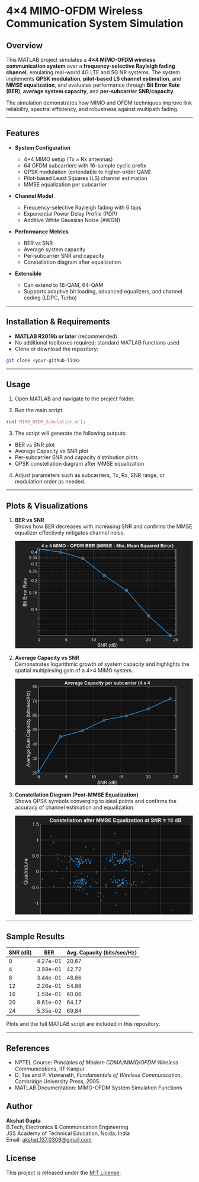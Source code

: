 # 4×4 MIMO-OFDM Wireless Communication System Simulation

## Overview
This MATLAB project simulates a **4×4 MIMO-OFDM wireless communication system** over a **frequency-selective Rayleigh fading channel**, emulating real-world 4G LTE and 5G NR systems. The system implements **QPSK modulation**, **pilot-based LS channel estimation**, and **MMSE equalization**, and evaluates performance through **Bit Error Rate (BER)**, **average system capacity**, and **per-subcarrier SNR/capacity**.

The simulation demonstrates how MIMO and OFDM techniques improve link reliability, spectral efficiency, and robustness against multipath fading.

---

## Features

- **System Configuration**
  - 4×4 MIMO setup (Tx × Rx antennas)
  - 64 OFDM subcarriers with 16-sample cyclic prefix
  - QPSK modulation (extendable to higher-order QAM)
  - Pilot-based Least Squares (LS) channel estimation
  - MMSE equalization per subcarrier

- **Channel Model**
  - Frequency-selective Rayleigh fading with 6 taps
  - Exponential Power Delay Profile (PDP)
  - Additive White Gaussian Noise (AWGN)

- **Performance Metrics**
  - BER vs SNR
  - Average system capacity
  - Per-subcarrier SNR and capacity
  - Constellation diagram after equalization

- **Extensible**
  - Can extend to 16-QAM, 64-QAM
  - Supports adaptive bit loading, advanced equalizers, and channel coding (LDPC, Turbo)

---

## Installation & Requirements

- **MATLAB R2019b or later** (recommended)
- No additional toolboxes required; standard MATLAB functions used
- Clone or download the repository:

```bash
git clone <your-github-link>
```

---

## Usage

1. Open MATLAB and navigate to the project folder.

2. Run the main script:

```matlab
run('MIMO_OFDM_Simulation.m');
```
3. The script will generate the following outputs:

  - BER vs SNR plot
  - Average Capacity vs SNR plot
  - Per-subcarrier SNR and capacity distribution plots
  - QPSK constellation diagram after MMSE equalization

4. Adjust parameters such as subcarriers, Tx, Rx, SNR range, or modulation order as needed.  

---

## Plots & Visualizations

1. **BER vs SNR**  
   Shows how BER decreases with increasing SNR and confirms the MMSE equalizer effectively mitigates channel noise.  

   ![BER vs SNR](SNRvsBER.png)

2. **Average Capacity vs SNR**  
   Demonstrates logarithmic growth of system capacity and highlights the spatial multiplexing gain of a 4×4 MIMO system.  

   ![Average Capacity vs SNR](SNRvsAvgCapacity.png)

3. **Constellation Diagram (Post-MMSE Equalization)**  
   Shows QPSK symbols converging to ideal points and confirms the accuracy of channel estimation and equalization.  

   ![QPSK Constellation](constellation.png)

---

## Sample Results

| SNR (dB) | BER       | Avg. Capacity (bits/sec/Hz) |
|-----------|-----------|-----------------------------|
| 0         | 4.27e-01  | 20.67                       |
| 4         | 3.98e-01  | 42.72                       |
| 8         | 3.44e-01  | 48.66                       |
| 12        | 2.26e-01  | 54.86                       |
| 16        | 1.58e-01  | 60.06                       |
| 20        | 8.61e-02  | 64.17                       |
| 24        | 5.35e-02  | 69.84                       |

Plots and the full MATLAB script are included in this repository.

---

## References

- NPTEL Course: *Principles of Modern CDMA/MIMO/OFDM Wireless Communications*, IIT Kanpur  
- D. Tse and P. Viswanath, *Fundamentals of Wireless Communication*, Cambridge University Press, 2005  
- MATLAB Documentation: MIMO-OFDM System Simulation Functions  

## Author

**Akshat Gupta**  
B.Tech, Electronics & Communication Engineering  
JSS Academy of Technical Education, Noida, India  
Email: akshat.137.0309@gmail.com  

## License

This project is released under the [MIT License](https://opensource.org/licenses/MIT).
